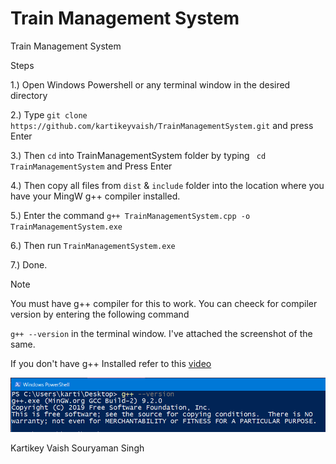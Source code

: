# Train Management System
Train Management System

Steps 

1.) Open Windows Powershell or any terminal window in the desired directory

2.) Type `git clone https://github.com/kartikeyvaish/TrainManagementSystem.git` and press Enter

3.) Then `cd` into TrainManagementSystem folder by typing ` cd TrainManagementSystem` and Press Enter

4.) Then copy all files from `dist` & `include` folder into the location where you have your MingW g++ compiler installed.

5.) Enter the command `g++ TrainManagementSystem.cpp -o TrainManagementSystem.exe`

6.) Then run `TrainManagementSystem.exe`

7.) Done.

Note

You must have g++ compiler for this to work. You can cheeck for compiler version by entering the following command

`g++ --version` in the terminal window. I've attached the screenshot of the same.

If you don't have g++ Installed refer to this [video](https://www.youtube.com/watch?v=sXW2VLrQ3Bs)


![alt text](https://github.com/kartikeyvaish/TrainManagementSystem/blob/master/Screenshots/G%2B%2B%20Screenshot.png?raw=true)

Kartikey Vaish
Souryaman Singh
